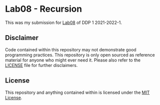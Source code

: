 # Lab08 - Recursion

This was my submission for [Lab08](https://docs.google.com/document/d/1HS-wVnGqwPwZ4Ur1RF3S7E6cE4Pmz9We85Xu58f79fY/edit) of DDP 1 2021-2022-1. 

## Disclaimer
Code contained within this repository may not demonstrate good programming practices. This repository is only open sourced as reference material for anyone who might ever need it. 
Please also refer to the [LICENSE](LICENSE) file for further disclaimers.

## License
This repository and anything contained within is licensed under the [MIT License](LICENSE).
